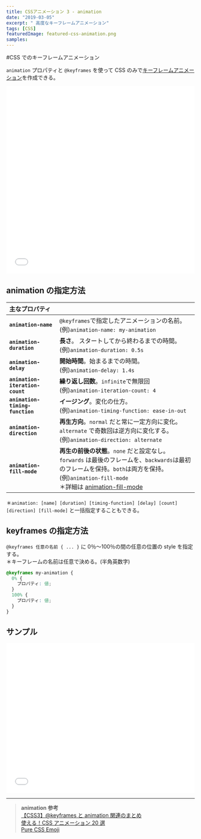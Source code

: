 ```yaml
---
title: CSSアニメーション 3 - animation
date: "2019-03-05"
excerpt: " 高度なキーフレームアニメーション"
tags: [CSS]
featuredImage: featured-css-animation.png
samples:
---
```


#CSS でのキーフレームアニメーション

`animation` プロパティと `@keyframes` を使って CSS のみで[キーフレームアニメーション](https://entry.cgworld.jp/terms/%E3%82%AD%E3%83%BC%E3%83%95%E3%83%AC%E3%83%BC%E3%83%A0%E3%82%A2%E3%83%8B%E3%83%A1%E3%83%BC%E3%82%B7%E3%83%A7%E3%83%B3.html)を作成できる。

<iframe height="500" style="width: 100%;" scrolling="no" title="keyfrme animation" src="//codepen.io/RsakaiForEducation/embed/MdpPeR/?height=265&theme-id=dark&default-tab=css,result" frameborder="no" allowtransparency="true" allowfullscreen="true">
  See the Pen <a href='https://codepen.io/RsakaiForEducation/pen/MdpPeR/'>keyfrme animation</a> by R Sakai
  (<a href='https://codepen.io/RsakaiForEducation'>@RsakaiForEducation</a>) on <a href='https://codepen.io'>CodePen</a>.
</iframe>

## animation の指定方法

| 主なプロパティ                  |                                                                                                                                                                                                                                                                        |
| :------------------------------ | ---------------------------------------------------------------------------------------------------------------------------------------------------------------------------------------------------------------------------------------------------------------------- |
| **`animation-name`**            | `@keyframes`で指定したアニメーションの名前。<br>(例)`animation-name: my-animation`                                                                                                                                                                                     |
| **`animation-duration`**        | **長さ**。 スタートしてから終わるまでの時間。 <br>(例)`animation-duration: 0.5s`                                                                                                                                                                                       |
| **`animation-delay`**           | **開始時間**。始まるまでの時間。 <br>(例)`animation-delay: 1.4s`                                                                                                                                                                                                       |
| **`animation-iteration-count`** | **繰り返し回数**。`infinite`で無限回 <br>(例)`animation-iteration-count: 4`                                                                                                                                                                                            |
| **`animation-timing-function`** | **イージング**。変化の仕方。 <br>(例)`animation-timing-function: ease-in-out`                                                                                                                                                                                          |
| **`animation-direction`**       | **再生方向**。`normal` だと常に一定方向に変化。`alternate` で奇数回は逆方向に変化する。 <br>(例)`animation-direction: alternate`                                                                                                                                       |
| **`animation-fill-mode`**       | **再生の前後の状態**。`none` だと設定なし。`forwards` は最後のフレームを、`backwards`は最初のフレームを保持。`both`は両方を保持。 <br>(例)`animation-fill-mode` <br> ＊詳細は [animation-fill-mode](https://developer.mozilla.org/ja/docs/Web/CSS/animation-fill-mode) |

＊`animation: [name] [duration] [timing-function] [delay] [count] [direction] [fill-mode]` と一括指定することもできる。

## keyframes の指定方法

`@keyframes 任意の名前 { ... }` に 0％〜100％の間の任意の位置の style を指定する。  
＊キーフレームの名前は任意で決める。(半角英数字)

```css
@keyframes my-animation {
  0% {
    プロパティ: 値;
  }
  100% {
    プロパティ: 値;
  }
}
```

## サンプル

<iframe height="400" style="width: 100%;" scrolling="no" title="keyfrme animation 3" src="//codepen.io/RsakaiForEducation/embed/KLWrpw/?height=265&theme-id=dark&default-tab=css,result" frameborder="no" allowtransparency="true" allowfullscreen="true">
  See the Pen <a href='https://codepen.io/RsakaiForEducation/pen/KLWrpw/'>keyfrme animation 3</a> by R Sakai
  (<a href='https://codepen.io/RsakaiForEducation'>@RsakaiForEducation</a>) on <a href='https://codepen.io'>CodePen</a>.
</iframe>

---

> **animation 参考**  
> [【CSS3】@keyframes と animation 関連のまとめ](https://qiita.com/7968/items/1d999354e00db53bcbd8)  
> [使える！CSS アニメーション 20 選](https://lab.sonicmoov.com/markup/css/css-animation-20/)  
> [Pure CSS Emoji](https://codepen.io/pbutcher/pen/wMxwbr)
